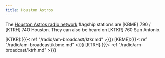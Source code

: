 ```yaml
---
title: Houston Astros
---
```

The [Houston Astros radio network] flagship stations are
[KBME] 790 / [KTRH] 740 Houston. They can also be heard on [KTKR] 760 San Antonio.

[Houston Astros radio network]:http://houston.astros.mlb.com/hou/schedule/radio_affiliates.jsp
[KTKR]:({{< ref "/radio/am-broadcast/ktkr.md" >}})
[KBME]:({{< ref "/radio/am-broadcast/kbme.md" >}})
[KTRH]:({{< ref "/radio/am-broadcast/ktrh.md" >}})
